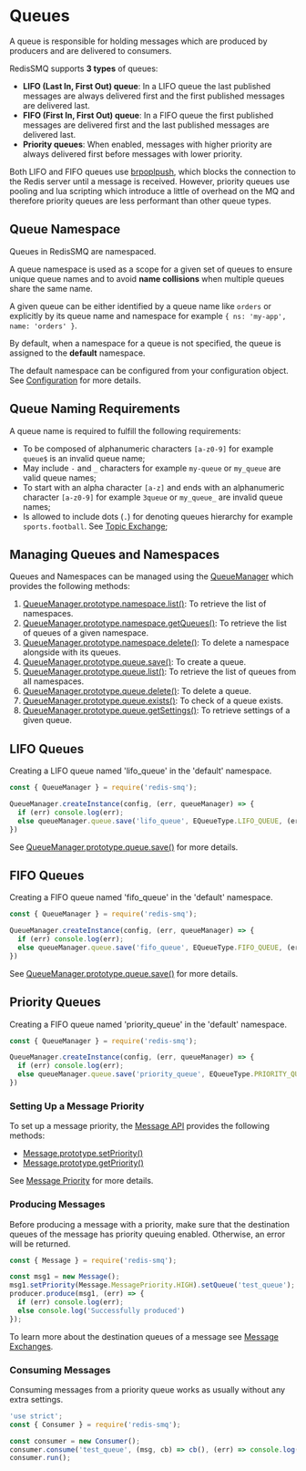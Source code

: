 # Queues

A queue is responsible for holding messages which are produced by producers and are delivered to consumers.

RedisSMQ supports **3 types** of queues:

 - **LIFO (Last In, First Out) queue**: In a LIFO queue the last published messages are always delivered first and the first published messages are delivered last. 
 - **FIFO (First In, First Out) queue**: In a FIFO queue the first published messages are delivered first and the last published messages are delivered last.
 - **Priority queues**: When enabled, messages with higher priority are always delivered first before messages with lower priority. 

Both LIFO and FIFO queues use [brpoplpush](https://redis.io/commands/brpoplpush), which blocks the connection to the Redis server until a message is received. However, priority queues use pooling and lua scripting which introduce a little of overhead on the MQ and therefore priority queues are less performant than other queue types.

## Queue Namespace

Queues in RedisSMQ are namespaced. 

A queue namespace is used as a scope for a given set of queues to ensure unique queue names and to avoid **name collisions** when multiple queues share the same name.

A given queue can be either identified by a queue name like `orders` or explicitly by its queue name and namespace for example `{ ns: 'my-app', name: 'orders' }`.

By default, when a namespace for a queue is not specified, the queue is assigned to the **default** namespace.

The default namespace can be configured from your configuration object. See [Configuration](/docs/configuration.md) for more details.

## Queue Naming Requirements

A queue name is required to fulfill the following requirements:

- To be composed of alphanumeric characters `[a-z0-9]` for example `queue$` is an invalid queue name;
- May include `-` and `_` characters for example `my-queue` or `my_queue` are valid queue names;
- To start with an alpha character `[a-z]` and ends with an alphanumeric character `[a-z0-9]` for example `3queue` or `my_queue_` are invalid queue names;
- Is allowed to include dots (`.`) for denoting queues hierarchy for example `sports.football`. See [Topic Exchange](/docs/message-exchanges.md#topic-exchange);

## Managing Queues and Namespaces

Queues and Namespaces can be managed using the [QueueManager](/docs/api/queue-manager.md) which provides the following methods:

1. [QueueManager.prototype.namespace.list()](/docs/api/queue-manager.md#queuemanagerprototypenamespacelist): To retrieve the list of namespaces.
2. [QueueManager.prototype.namespace.getQueues()](/docs/api/queue-manager.md#queuemanagerprototypenamespacegetqueues): To retrieve the list of queues of a given namespace.
3. [QueueManager.prototype.namespace.delete()](/docs/api/queue-manager.md#queuemanagerprototypenamespacedelete): To delete a namespace alongside with its queues.
4. [QueueManager.prototype.queue.save()](/docs/api/queue-manager.md#queuemanagerprototypequeuesave): To create a queue.
5. [QueueManager.prototype.queue.list()](/docs/api/queue-manager.md#queuemanagerprototypequeuelist): To retrieve the list of queues from all namespaces.
6. [QueueManager.prototype.queue.delete()](/docs/api/queue-manager.md#queuemanagerprototypequeuedelete): To delete a queue.
7. [QueueManager.prototype.queue.exists()](/docs/api/queue-manager.md#queuemanagerprototypequeueexists): To check of a queue exists.
8. [QueueManager.prototype.queue.getSettings()](/docs/api/queue-manager.md#queuemanagerprototypequeuegetsettings): To retrieve settings of a given queue. 

## LIFO Queues

Creating a LIFO queue named 'lifo_queue' in the 'default' namespace.

```javascript
const { QueueManager } = require('redis-smq');

QueueManager.createInstance(config, (err, queueManager) => {
  if (err) console.log(err);
  else queueManager.queue.save('lifo_queue', EQueueType.LIFO_QUEUE, (err) => console.log(err));
})
```

See [QueueManager.prototype.queue.save()](/docs/api/queue-manager.md#queuemanagerprototypequeuesave) for more details.

## FIFO Queues

Creating a FIFO queue named 'fifo_queue' in the 'default' namespace.

```javascript
const { QueueManager } = require('redis-smq');

QueueManager.createInstance(config, (err, queueManager) => {
  if (err) console.log(err);
  else queueManager.queue.save('fifo_queue', EQueueType.FIFO_QUEUE, (err) => console.log(err));
})
```

See [QueueManager.prototype.queue.save()](/docs/api/queue-manager.md#queuemanagerprototypequeuesave) for more details.

## Priority Queues

Creating a FIFO queue named 'priority_queue' in the 'default' namespace.

```javascript
const { QueueManager } = require('redis-smq');

QueueManager.createInstance(config, (err, queueManager) => {
  if (err) console.log(err);
  else queueManager.queue.save('priority_queue', EQueueType.PRIORITY_QUEUE, (err) => console.log(err));
})
```

### Setting Up a Message Priority

To set up a message priority, the [Message API](/docs/api/message.md) provides the following methods:

* [Message.prototype.setPriority()](/docs/api/message.md#messageprototypesetpriority)
* [Message.prototype.getPriority()](/docs/api/message.md#messageprototypegetpriority)

See [Message Priority](/docs/api/message.md#messagemessagepriority) for more details.

### Producing Messages

Before producing a message with a priority, make sure that the destination queues of the message has priority queuing enabled. Otherwise, an error will be returned.

```javascript
const { Message } = require('redis-smq');

const msg1 = new Message();
msg1.setPriority(Message.MessagePriority.HIGH).setQueue('test_queue');
producer.produce(msg1, (err) => {
  if (err) console.log(err);
  else console.log('Successfully produced')
});
```

To learn more about the destination queues of a message see [Message Exchanges](/docs/message-exchanges.md).

### Consuming Messages

Consuming messages from a priority queue works as usually without any extra settings.

```javascript
'use strict';
const { Consumer } = require('redis-smq');

const consumer = new Consumer();
consumer.consume('test_queue', (msg, cb) => cb(), (err) => console.log(error));
consumer.run();
```
